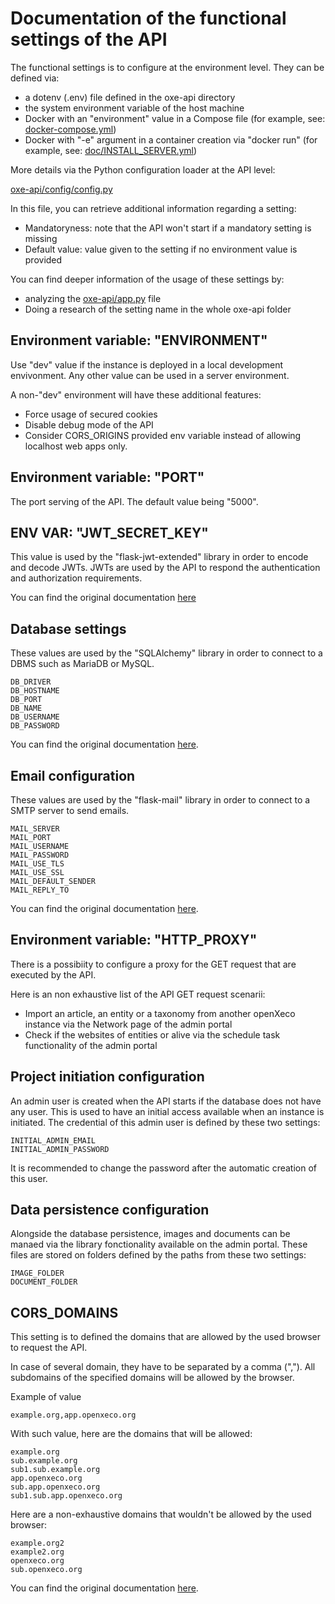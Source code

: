 
# Documentation of the functional settings of the API

The functional settings is to configure at the environment level. They can be defined via:
- a dotenv (.env) file defined in the oxe-api directory
- the system environment variable of the host machine
- Docker with an "environment" value in a Compose file (for example, see: [docker-compose.yml](../docker-compose.yml))
- Docker with "-e" argument in a container creation via "docker run" (for example, see: [doc/INSTALL_SERVER.yml](INSTALL_SERVER.md))

More details via the Python configuration loader at the API level:

[oxe-api/config/config.py](../oxe-api/config/config.py)

In this file, you can retrieve additional information regarding a setting:
- Mandatoryness: note that the API won't start if a mandatory setting is missing
- Default value: value given to the setting if no environment value is provided

You can find deeper information of the usage of these settings by:
- analyzing the [oxe-api/app.py](../oxe-api/app.py) file
- Doing a research of the setting name in the whole oxe-api folder

## Environment variable: "ENVIRONMENT"

Use "dev" value if the instance is deployed in a local development envivonment. Any other value can be used in a server environment.

A non-"dev" environment will have these additional features:
- Force usage of secured cookies
- Disable debug mode of the API
- Consider CORS_ORIGINS provided env variable instead of allowing localhost web apps only.

## Environment variable: "PORT"

The port serving of the API. The default value being "5000".

## ENV VAR: "JWT_SECRET_KEY"

This value is used by the "flask-jwt-extended" library in order to encode and decode JWTs. JWTs are used by the API to respond the authentication and authorization requirements.

You can find the original documentation [here](https://flask-jwt-extended.readthedocs.io/en/stable/options/#JWT_SECRET_KEY)

## Database settings

These values are used by the "SQLAlchemy" library in order to connect to a DBMS such as MariaDB or MySQL.

```
DB_DRIVER
DB_HOSTNAME
DB_PORT
DB_NAME
DB_USERNAME
DB_PASSWORD
```

You can find the original documentation [here](https://docs.sqlalchemy.org/en/20/core/engines.html).

## Email configuration

These values are used by the "flask-mail" library in order to connect to a SMTP server to send emails.

```
MAIL_SERVER
MAIL_PORT
MAIL_USERNAME
MAIL_PASSWORD
MAIL_USE_TLS
MAIL_USE_SSL
MAIL_DEFAULT_SENDER
MAIL_REPLY_TO
```

You can find the original documentation [here](https://pythonhosted.org/Flask-Mail/).

## Environment variable: "HTTP_PROXY"

There is a possibiity to configure a proxy for the GET request that are executed by the API.

Here is an non exhaustive list of the API GET request scenarii:
- Import an article, an entity or a taxonomy from another openXeco instance via the Network page of the admin portal
- Check if the websites of entities or alive via the schedule task functionality of the admin portal

## Project initiation configuration

An admin user is created when the API starts if the database does not have any user. This is used to have an initial access available when an instance is initiated. The credential of this admin user is defined by these two settings:

```
INITIAL_ADMIN_EMAIL
INITIAL_ADMIN_PASSWORD
```

It is recommended to change the password after the automatic creation of this user.

## Data persistence configuration

Alongside the database persistence, images and documents can be manaed via the library fonctionality available on the admin portal. These files are stored on folders defined by the paths from these two settings:

```
IMAGE_FOLDER
DOCUMENT_FOLDER
```

## CORS_DOMAINS

This setting is to defined the domains that are allowed by the used browser to request the API.

In case of several domain, they have to be separated by a comma (","). All subdomains of the specified domains will be allowed by the browser.

Example of value

```
example.org,app.openxeco.org
```

With such value, here are the domains that will be allowed:

```
example.org
sub.example.org
sub1.sub.example.org
app.openxeco.org
sub.app.openxeco.org
sub1.sub.app.openxeco.org
```

Here are a non-exhaustive domains that wouldn't be allowed by the used browser:

```
example.org2
example2.org
openxeco.org
sub.openxeco.org
```

You can find the original documentation [here](https://flask-cors.readthedocs.io/en/latest/).
